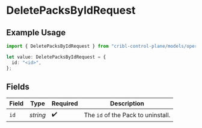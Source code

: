 # DeletePacksByIdRequest

## Example Usage

```typescript
import { DeletePacksByIdRequest } from "cribl-control-plane/models/operations";

let value: DeletePacksByIdRequest = {
  id: "<id>",
};
```

## Fields

| Field                                         | Type                                          | Required                                      | Description                                   |
| --------------------------------------------- | --------------------------------------------- | --------------------------------------------- | --------------------------------------------- |
| `id`                                          | *string*                                      | :heavy_check_mark:                            | The <code>id</code> of the Pack to uninstall. |